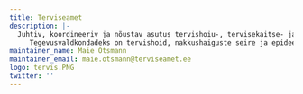 ```yaml
---
title: Terviseamet
description: |-
  Juhtiv, koordineeriv ja nõustav asutus tervishoiu-, tervisekaitse- ja kemikaaliohutuse valdkonnas
     Tegevusvaldkondadeks on tervishoid, nakkushaiguste seire ja epideemiatõrje, keskkonnatervis, kemikaaliohutus ja meditsiiniseadmete ohutus
maintainer_name: Maie Otsmann
maintainer_email: maie.otsmann@terviseamet.ee
logo: tervis.PNG
twitter: ''
---
```

